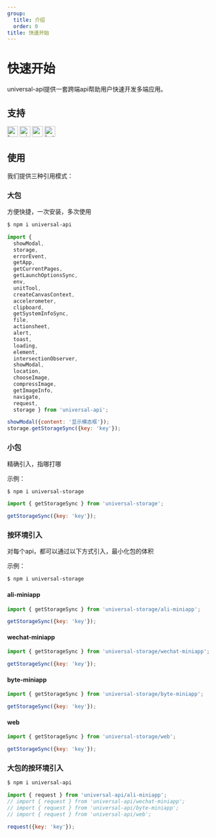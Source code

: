 ```yaml
---
group:
  title: 介绍
  order: 0
title: 快速开始
---
```


# 快速开始

universal-api提供一套跨端api帮助用户快速开发多端应用。

## 支持
<img alt="browser" src="https://gw.alicdn.com/tfs/TB1uYFobGSs3KVjSZPiXXcsiVXa-200-200.svg" width="25px" height="25px" /> <img alt="miniApp" src="https://gw.alicdn.com/tfs/TB1bBpmbRCw3KVjSZFuXXcAOpXa-200-200.svg" width="25px" height="25px" /> <img alt="wechatMiniprogram" src="https://img.alicdn.com/tfs/TB1slcYdxv1gK0jSZFFXXb0sXXa-200-200.svg" width="25px" height="25px"> <img alt="bytedanceMicroApp" src="https://gw.alicdn.com/tfs/TB1jFtVzO_1gK0jSZFqXXcpaXXa-200-200.svg" width="25px" height="25px">

## 使用

我们提供三种引用模式：
### 大包
方便快捷，一次安装，多次使用

```bash
$ npm i universal-api
```

```js
import { 
  showModal,
  storage,
  errorEvent,
  getApp,
  getCurrentPages,
  getLaunchOptionsSync,
  env,
  unitTool,
  createCanvasContext,
  accelerometer,
  clipboard,
  getSystemInfoSync,
  file,
  actionsheet,
  alert,
  toast,
  loading,
  element,
  intersectionObserver,
  showModal,
  location,
  chooseImage,
  compressImage,
  getImageInfo,
  navigate,
  request,
  storage } from 'universal-api';

showModal({content: '显示模态框'});
storage.getStorageSync({key: 'key'});

```
### 小包
精确引入，指哪打哪

示例：
```bash
$ npm i universal-storage
```

```js
import { getStorageSync } from 'universal-storage';

getStorageSync({key: 'key'});

```
### 按环境引入
对每个api，都可以通过以下方式引入，最小化包的体积

示例：
```bash
$ npm i universal-storage
```

#### ali-miniapp
```js
import { getStorageSync } from 'universal-storage/ali-miniapp';

getStorageSync({key: 'key'});

```
#### wechat-miniapp
```js
import { getStorageSync } from 'universal-storage/wechat-miniapp';

getStorageSync({key: 'key'});

```
#### byte-miniapp
```js
import { getStorageSync } from 'universal-storage/byte-miniapp';

getStorageSync({key: 'key'});

```
#### web
```js
import { getStorageSync } from 'universal-storage/web';

getStorageSync({key: 'key'});

```
### 大包的按环境引入
```bash
$ npm i universal-api
```

```js
import { request } from 'universal-api/ali-miniapp';
// import { request } from 'universal-api/wechat-miniapp';
// import { request } from 'universal-api/byte-miniapp';
// import { request } from 'universal-api/web';

request({key: 'key'});

```
